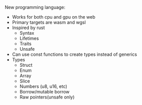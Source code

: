 New programming language:

* Works for both cpu and gpu on the web
* Primary targets are wasm and wgsl
* Inspired by rust
    * Syntax
    * Lifetimes
    * Traits
    * Unsafe
* Can use const functions to create types instead of generics
* Types
    * Struct
    * Enum
    * Array
    * Slice
    * Numbers (u8, u16, etc)
    * Borrow/mutable borrow
    * Raw pointers(unsafe only)